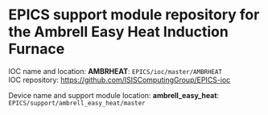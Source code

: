 # EPICS support module repository for the Ambrell Easy Heat Induction Furnace

IOC name and location: __AMBRHEAT__: `EPICS/ioc/master/AMBRHEAT` \
IOC repository: https://github.com/ISISComputingGroup/EPICS-ioc

Device name and support module location: __ambrell_easy_heat__: `EPICS/support/ambrell_easy_heat/master`
